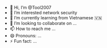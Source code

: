- 👋 Hi, I’m @Tool2007
- 👀 I’m interested network security
- 🌱 I’m currently learning from Vietnamese 🇻🇳
- 💞️ I’m looking to collaborate on ...
- 📫 How to reach me ...
- 😄 Pronouns: ...
- ⚡ Fun fact: ...

<!---
Tool2007/Tool2007 is a ✨ special ✨ repository because its `README.md` (this file) appears on your GitHub profile.
You can click the Preview link to take a look at your changes.
--->
